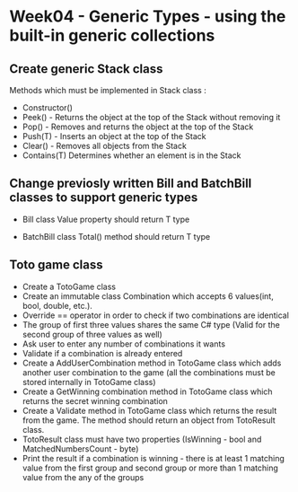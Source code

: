 
# Week04 - Generic Types - using the built-in generic collections

## Create generic Stack class
Methods which must be implemented in Stack<T> class :
* Constructor()
* Peek() - Returns the object at the top of the Stack<T> without removing it
* Pop()	- Removes and returns the object at the top of the Stack<T>
* Push(T) - Inserts an object at the top of the Stack<T>
* Clear()	- Removes all objects from the Stack<T>
* Contains(T) Determines whether an element is in the Stack<T>


## Change previosly written Bill and BatchBill classes to support generic types

* Bill<T> class Value property should return T type

* BatchBill<T> class Total() method should return T type

## Toto game class

* Create a TotoGame class
* Create an immutable class Combination <T> which accepts 6 values(int, bool, double, etc.).
* Override == operator in order to check if two combinations are identical
* The group of first three values shares the same C# type (Valid for the second group of three values as well)
* Ask user to enter any number of combinations it wants
* Validate if a combination is already entered
* Create a AddUserCombination method in TotoGame class which adds another user combination to the game (all the combinations must be stored internally in TotoGame class) 
* Create a GetWinning combination method in TotoGame class which returns the secret winning combination
* Create a Validate method in TotoGame class which returns the result from the game. The method should return an object from TotoResult class. 
* TotoResult class must have two properties (IsWinning - bool and MatchedNumbersCount - byte)
* Print the result if a combination is winning - there is at least 1 matching value from the first group and second group or more than 1 matching value from the any of the groups


